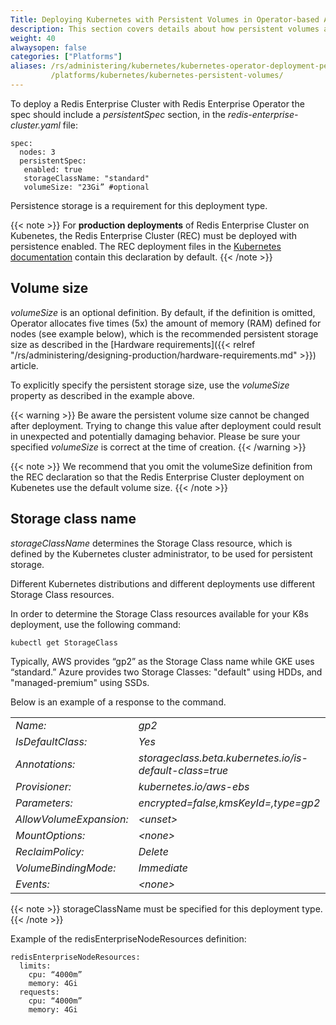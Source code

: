 ```yaml
---
Title: Deploying Kubernetes with Persistent Volumes in Operator-based Architecture
description: This section covers details about how persistent volumes are sized and specified for Redis Enterprise cluster deployments.
weight: 40
alwaysopen: false
categories: ["Platforms"]
aliases: /rs/administering/kubernetes/kubernetes-operator-deployment-persistent-volumes/
         /platforms/kubernetes/kubernetes-persistent-volumes/
---
```

To deploy a Redis Enterprise Cluster with Redis Enterprise Operator the
spec should include a *persistentSpec* section, in the
*redis-enterprise-cluster.yaml* file:

    spec:
      nodes: 3
      persistentSpec:
       enabled: true
       storageClassName: "standard"
       volumeSize: "23Gi” #optional

Persistence storage is a requirement for this deployment type.

{{< note >}}
For **production deployments** of Redis Enterprise Cluster on Kubenetes,
the Redis Enterprise Cluster (REC) must be deployed with persistence enabled.
The REC deployment files in the [Kubernetes documentation](https://github.com/RedisLabs/redis-enterprise-k8s-docs) contain this declaration by default.
{{< /note >}}

## Volume size

*volumeSize* is an optional definition. By default, if the definition is
omitted, Operator allocates five times (5x) the amount of memory (RAM)
defined for nodes (see example below), which is the recommended
persistent storage size as described in the [Hardware
requirements]({{< relref "/rs/administering/designing-production/hardware-requirements.md" >}}) article.

To explicitly specify the persistent storage size, use the *volumeSize*
property as described in the example above.

{{< warning >}}
Be aware the persistent volume size cannot be changed after deployment. Trying to change this value after deployment could result in unexpected and potentially damaging behavior. Please be sure your specified *volumeSize* is correct at the time of creation.
{{< /warning >}}

{{< note >}}
We recommend that you omit the volumeSize definition from the REC declaration
so that the Redis Enterprise Cluster deployment on Kubenetes use the default volume size.
{{< /note >}}

## Storage class name

*storageClassName* determines the Storage Class resource, which is
defined by the Kubernetes cluster administrator, to be used for
persistent storage.

Different Kubernetes distributions and different deployments use
different Storage Class resources.

In order to determine the Storage Class resources available for your K8s
deployment, use the following command:

    kubectl get StorageClass

Typically, AWS provides “gp2” as the Storage Class name while GKE uses “standard.”
Azure provides two Storage Classes: "default" using HDDs, and "managed-premium" using SSDs.

Below is an example of a response to the command.

|                         |                                                         |
| ----------------------- | ------------------------------------------------------- |
| *Name:*                 | *gp2*                                                   |
| *IsDefaultClass:*       | *Yes*                                                   |
| *Annotations:*          | *storageclass.beta.kubernetes.io/is-default-class=true* |
| *Provisioner:*          | *kubernetes.io/aws-ebs*                                 |
| *Parameters:*           | *encrypted=false,kmsKeyId=,type=gp2*                    |
| *AllowVolumeExpansion:* | *\<unset\>*                                             |
| *MountOptions:*         | *\<none\>*                                              |
| *ReclaimPolicy:*        | *Delete*                                                |
| *VolumeBindingMode:*    | *Immediate*                                             |
| *Events:*               | *\<none\>*                                              |

{{< note >}}
storageClassName must be specified for this deployment type.
{{< /note >}}

Example of the redisEnterpriseNodeResources definition:

    redisEnterpriseNodeResources:
      limits:
        cpu: “4000m”
        memory: 4Gi
      requests:
        cpu: “4000m”
        memory: 4Gi
